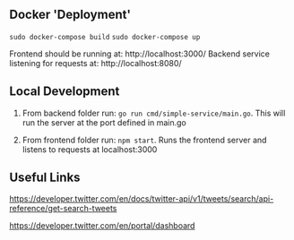 ## Docker 'Deployment'

`sudo docker-compose build`
`sudo docker-compose up`

Frontend should be running at: http://localhost:3000/
Backend service listening for requests at: http://localhost:8080/


## Local Development

1) From backend folder run: `go run cmd/simple-service/main.go`. This will run the server at the port defined in main.go

2) From frontend folder run: `npm start`. Runs the frontend server and listens to requests at localhost:3000




## Useful Links

https://developer.twitter.com/en/docs/twitter-api/v1/tweets/search/api-reference/get-search-tweets

https://developer.twitter.com/en/portal/dashboard

